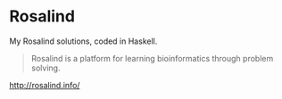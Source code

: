 Rosalind
========

My Rosalind solutions, coded in Haskell.

> Rosalind is a platform for learning bioinformatics through problem solving.

http://rosalind.info/
